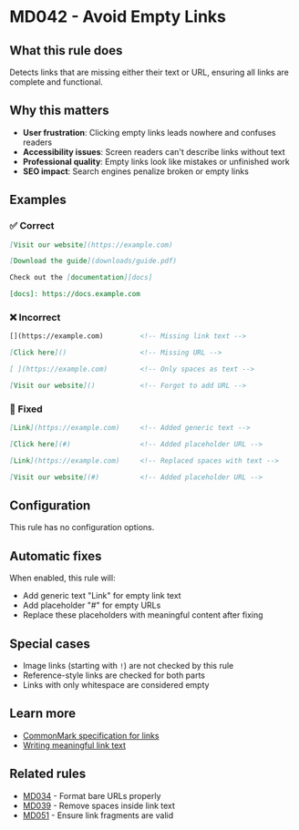 # MD042 - Avoid Empty Links

## What this rule does

Detects links that are missing either their text or URL, ensuring all links are complete and functional.

## Why this matters

- **User frustration**: Clicking empty links leads nowhere and confuses readers
- **Accessibility issues**: Screen readers can't describe links without text
- **Professional quality**: Empty links look like mistakes or unfinished work
- **SEO impact**: Search engines penalize broken or empty links

## Examples

### ✅ Correct

```markdown
[Visit our website](https://example.com)

[Download the guide](downloads/guide.pdf)

Check out the [documentation][docs]

[docs]: https://docs.example.com
```

### ❌ Incorrect  

```markdown
[](https://example.com)         <!-- Missing link text -->

[Click here]()                  <!-- Missing URL -->

[ ](https://example.com)        <!-- Only spaces as text -->

[Visit our website]()           <!-- Forgot to add URL -->
```

### 🔧 Fixed

```markdown
[Link](https://example.com)     <!-- Added generic text -->

[Click here](#)                 <!-- Added placeholder URL -->

[Link](https://example.com)     <!-- Replaced spaces with text -->

[Visit our website](#)          <!-- Added placeholder URL -->
```

## Configuration

This rule has no configuration options.

## Automatic fixes

When enabled, this rule will:
- Add generic text "Link" for empty link text
- Add placeholder "#" for empty URLs
- Replace these placeholders with meaningful content after fixing

## Special cases

- Image links (starting with `!`) are not checked by this rule
- Reference-style links are checked for both parts
- Links with only whitespace are considered empty

## Learn more

- [CommonMark specification for links](https://spec.commonmark.org/0.31.2/#links)
- [Writing meaningful link text](https://www.w3.org/WAI/WCAG21/Understanding/link-purpose-in-context.html)

## Related rules

- [MD034](md034.md) - Format bare URLs properly
- [MD039](md039.md) - Remove spaces inside link text
- [MD051](md051.md) - Ensure link fragments are valid
